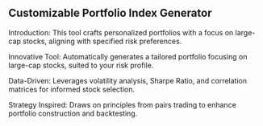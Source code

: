 ## Customizable Portfolio Index Generator
Introduction:
This tool crafts personalized portfolios with a focus on large-cap stocks, aligning with specified risk preferences. 



Innovative Tool: Automatically generates a tailored portfolio focusing on large-cap stocks, suited to your risk profile.  

Data-Driven: Leverages volatility analysis, Sharpe Ratio, and correlation matrices for informed stock selection.

Strategy Inspired: Draws on principles from pairs trading to enhance portfolio construction and backtesting.
